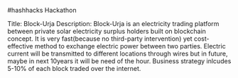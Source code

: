 ﻿#hashhacks Hackathon

Title: Block-Urja
Description: Block-Urja is an electricity trading platform between private solar electricity surplus holders built on blockchain concept.
It is  very fast(because no third-party intervention) yet cost-effective method to exchange electric power between two parties. Electric current will be transmitted to different locations through wires but in future, maybe in next 10years it will be need of the hour. Business strategy inlcudes 5-10% of each block traded over the internet.
